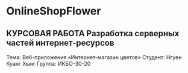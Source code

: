 # OnlineShopFlower

КУРСОВАЯ РАБОТА
Разработка серверных частей интернет-ресурсов
--------------------------------------------
Тема:  Веб-приложения «Интернет-магазин цветов»
Студент: Нгуен Куанг Хынг
Группа: ИКБО-30-20
